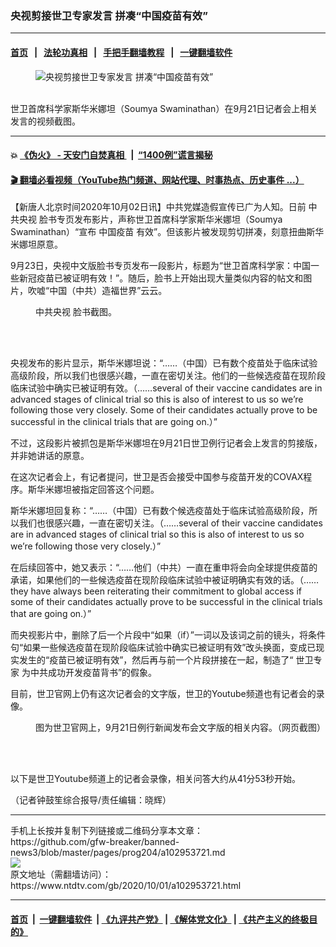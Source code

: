 ### 央视剪接世卫专家发言 拼凑“中国疫苗有效”
------------------------

#### [首页](https://github.com/gfw-breaker/banned-news3/blob/master/README.md) &nbsp;&nbsp;|&nbsp;&nbsp; [法轮功真相](https://github.com/begood0513/basic/blob/master/README.md)  &nbsp;&nbsp;|&nbsp;&nbsp; [手把手翻墙教程](https://github.com/gfw-breaker/guides/wiki)  &nbsp;&nbsp;|&nbsp;&nbsp; [一键翻墙软件](https://github.com/gfw-breaker/nogfw/blob/master/README.md)  



<div><div class="featured_image">
 <figure>
  <img alt="央视剪接世卫专家发言 拼凑“中国疫苗有效”" src="https://i.ntdtv.com/assets/uploads/2020/10/Swaminathan-800x450.jpg"/>
 </figure><br/>
 <span class="caption">
  世卫首席科学家斯华米娜坦（Soumya Swaminathan）在9月21日记者会上相关发言的视频截图。
 </span>
</div>
</div><hr/>

#### 💥 [《伪火》 - 天安门自焚真相 ](http://158.247.195.190:10000/videos/blog/weihuo.html)&nbsp; |&nbsp; [“1400例”谎言揭秘  ](http://158.247.195.190:10000/videos/blog/jiexi1400.html)

#### [ 🎬  翻墙必看视频（YouTube热门频道、网站代理、时事热点、历史事件 ...）](https://github.com/gfw-breaker/links/blob/master/banned.md)

<div><div class="post_content" itemprop="articleBody">
 <p>
  【新唐人北京时间2020年10月02日讯】中共党媒造假宣传已广为人知。日前
  <ok href="https://www.ntdtv.com/gb/中共央视.htm">
   中共央视
  </ok>
  脸书专页发布影片，声称世卫首席科学家斯华米娜坦（Soumya Swaminathan）“宣布
  <ok href="https://www.ntdtv.com/gb/中国疫苗.htm">
   中国疫苗
  </ok>
  有效”。但该影片被发现剪切拼凑，刻意扭曲斯华米娜坦原意。
 </p>
 <p>
  9月23日，央视中文版脸书专页发布一段影片，标题为“世卫首席科学家：中国一些新冠疫苗已被证明有效！”。随后，脸书上开始出现大量类似内容的帖文和图片，吹嘘“中国（中共）造福世界”云云。
 </p>
 <figure class="wp-caption aligncenter" id="attachment_102953757" style="width: 450px">
  <ok href="https://i.ntdtv.com/assets/uploads/2020/10/ac447ad49ec7a4a7e291dcb06e9529f5.jpg">
   <img alt="" class="wp-image-102953757" src="https://i.ntdtv.com/assets/uploads/2020/10/ac447ad49ec7a4a7e291dcb06e9529f5-600x694.jpg"/>
  </ok>
  <br/><figcaption class="wp-caption-text">
   <ok href="https://www.ntdtv.com/gb/中共央视.htm">
    中共央视
   </ok>
   脸书截图。
  </figcaption><br/>
 </figure><br/>
 <p>
  央视发布的影片显示，斯华米娜坦说：“……（中国）已有数个疫苗处于临床试验高级阶段，所以我们也很感兴趣，一直在密切关注。他们的一些候选疫苗在现阶段临床试验中确实已被证明有效。（……several of their vaccine candidates are in advanced stages of clinical trial so this is also of interest to us so we’re following those very closely. Some of their candidates actually prove to be successful in the clinical trials that are going on.）”
 </p>
 <p>
  不过，这段影片被抓包是斯华米娜坦在9月21日世卫例行记者会上发言的剪接版，并非她讲话的原意。
 </p>
 <p>
  在这次记者会上，有记者提问，世卫是否会接受中国参与疫苗开发的COVAX程序。斯华米娜坦被指定回答这个问题。
 </p>
 <p>
  斯华米娜坦回复称：“……（中国）已有数个候选疫苗处于临床试验高级阶段，所以我们也很感兴趣，一直在密切关注。（……several of their vaccine candidates are in advanced stages of clinical trial so this is also of interest to us so we’re following those very closely.）”
 </p>
 <p>
  在后续回答中，她又表示：“……他们（中共）一直在重申将会向全球提供疫苗的承诺，如果他们的一些候选疫苗在现阶段临床试验中被证明确实有效的话。（……they have always been reiterating their commitment to global access if some of their candidates actually prove to be successful in the clinical trials that are going on.）”
 </p>
 <p>
  而央视影片中，删除了后一个片段中“如果（if）”一词以及该词之前的镜头，将条件句“如果一些候选疫苗在现阶段临床试验中确实已被证明有效”改头换面，变成已现实发生的“疫苗已被证明有效”，然后再与前一个片段拼接在一起，制造了“
  <ok href="https://www.ntdtv.com/gb/世卫专家.htm">
   世卫专家
  </ok>
  为中共成功开发疫苗背书”的假象。
 </p>
 <p>
  目前，世卫官网上仍有这次记者会的文字版，世卫的Youtube频道也有记者会的录像。
 </p>
 <figure class="wp-caption aligncenter" id="attachment_102953722" style="width: 600px">
  <ok href="https://i.ntdtv.com/assets/uploads/2020/10/Untitled-2-copy.jpg">
   <img alt="" class="size-medium wp-image-102953722" src="https://i.ntdtv.com/assets/uploads/2020/10/Untitled-2-copy-600x405.jpg"/>
  </ok>
  <br/><figcaption class="wp-caption-text">
   图为世卫官网上，9月21日例行新闻发布会文字版的相关内容。（网页截图）
  </figcaption><br/>
 </figure><br/>
 <p>
  以下是世卫Youtube频道上的记者会录像，相关问答大约从41分53秒开始。
 </p>
 <p>
 </p>
 <p>
  （记者钟鼓笙综合报导/责任编辑：晓辉）
 </p>
 <div class="single_ad">
 </div>
</div>
</div>
<hr/>
手机上长按并复制下列链接或二维码分享本文章：<br/>
https://github.com/gfw-breaker/banned-news3/blob/master/pages/prog204/a102953721.md <br/>
<a href='https://github.com/gfw-breaker/banned-news3/blob/master/pages/prog204/a102953721.md'><img src='https://github.com/gfw-breaker/banned-news3/blob/master/pages/prog204/a102953721.md.png'/></a> <br/>
原文地址（需翻墙访问）：https://www.ntdtv.com/gb/2020/10/01/a102953721.html


------------------------
#### [首页](https://github.com/gfw-breaker/banned-news3/blob/master/README.md) &nbsp;|&nbsp; [一键翻墙软件](https://github.com/gfw-breaker/nogfw/blob/master/README.md) &nbsp;| [《九评共产党》](https://github.com/gfw-breaker/9ping.md/blob/master/README.md#九评之一评共产党是什么) | [《解体党文化》](https://github.com/gfw-breaker/jtdwh.md/blob/master/README.md) | [《共产主义的终极目的》](https://github.com/gfw-breaker/gczydzjmd.md/blob/master/README.md)


<img src='http://gfw-breaker.win/banned-news3/pages/prog204/a102953721.md' width='0px' height='0px'/>